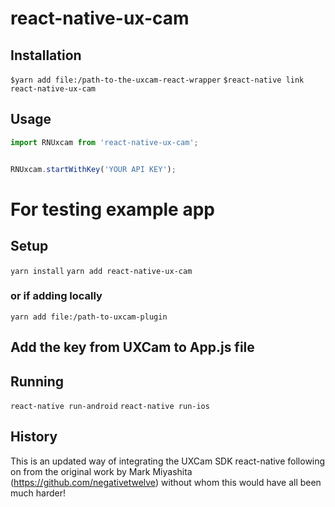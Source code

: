 # react-native-ux-cam

## Installation
`$yarn add file:/path-to-the-uxcam-react-wrapper`
`$react-native link react-native-ux-cam`

## Usage
```javascript
import RNUxcam from 'react-native-ux-cam';


RNUxcam.startWithKey('YOUR API KEY');
```
# For testing example app
## Setup
`yarn install`
`yarn add react-native-ux-cam`
### or if adding locally
`yarn add file:/path-to-uxcam-plugin`

## Add the key from UXCam to App.js file

## Running
`react-native run-android`
`react-native run-ios`


## History
This is an updated way of integrating the UXCam SDK react-native following on from the original work by Mark Miyashita (https://github.com/negativetwelve) without whom this would have all been much harder!
